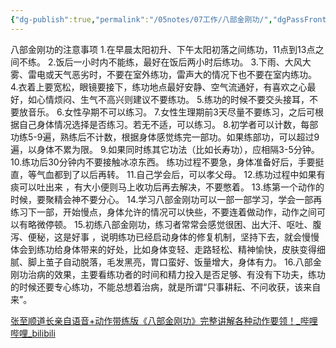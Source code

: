 ```yaml
---
{"dg-publish":true,"permalink":"/05notes/07工作/八部金刚功/","dgPassFrontmatter":true,"noteIcon":""}
---
```



八部金刚功的注意事项 1.在早晨太阳初升、下午太阳初落之间练功，11点到13点之间不练。 2.饭后一小时内不能练，最好在饭后两小时后练功。 3.下雨、大风大雾、雷电或天气恶劣时，不要在室外练功，雷声大的情况下也不要在室内练功。 4.衣着上要宽松，眼镜要接下，练功地点最好安静、空气流通好，有喜欢之心最好，如心情烦闷、生气不高兴则建议不要练功。 5.练功的时候不要交头接耳，不要放音乐。 6.女性孕期不可以练习。 7.女性生理期前3天尽量不要练习，之后可根据自己身体情况选择是否练习。若无不适，可以练习。 8.初学者可以计数，每部功练5-9遍，熟练后不计数，根据身体感觉练完一部功。如果练部功，可以超过9遍，以身体不累为限。 9.如果同时练其它功法（比如长寿功），应相隔3-5分钟。 10.练功后30分钟内不要接触冰凉东西。 练功过程不要急，身体准备好后，手要挺直，等气血都到了以后再转。 11.自己学会后，可以孝父母。 12.练功过程中如果有痰可以吐出来 ，有大小便则马上收功后再去解决，不要憋着。 13.练第一个动作的时候，要聚精会神不要分心。 14.学习八部金刚功可以一部一部学习，学会一部再练习下一部，开始慢点，身体允许的情况可以快些，不要连着做动作，动作之间可以有略微停顿。 15.初练八部金刚功，练习者常常会感觉很困、出大汗、呕吐、腹泻、便秘，这是好事 ，说明练功已经启动身体的修复机制，坚持下去，就会慢慢体会到练功给身体带来的好处，比如身体变轻、走路轻松、精神愉快，皮肤变得细腻、脚上茧子自动脱落，毛发黑亮，胃口蛮好、饭量增大，身体有力。 16.八部金刚功治病的效果，主要看练功者的时间和精力投入是否足够、有没有下功夫，练功的时候还要专心练功，不能总想着治病，就是所谓“只事耕耘、不问收获，该来自来”。

[张至顺道长亲自语音+动作带练版《八部金刚功》完整讲解各种动作要领！\_哔哩哔哩\_bilibili](https://www.bilibili.com/video/BV1EW4y127nz)

